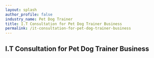 ```yaml
---
layout: splash 
author_profile: false 
industry_name: Pet Dog Trainer
title: I.T Consultation for Pet Dog Trainer Business
permalink: /it-consultation-for-pet-dog-trainer-business
---
```


## I.T Consultation for Pet Dog Trainer Business